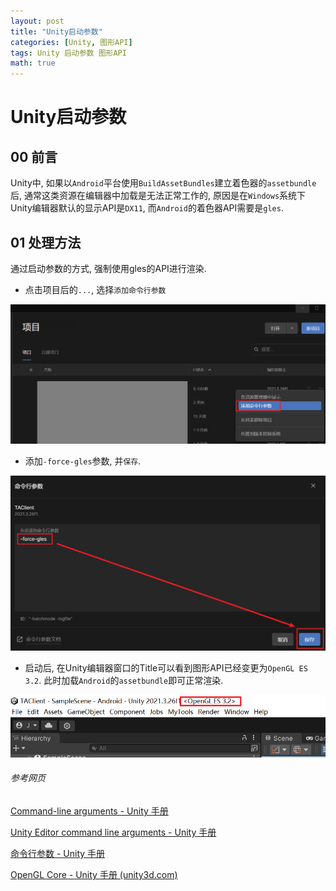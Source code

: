 ```yaml
---
layout: post
title: "Unity启动参数"
categories: [Unity, 图形API]
tags: Unity 启动参数 图形API
math: true
---
```


# Unity启动参数

## 00 前言

Unity中, 如果以```Android```平台使用```BuildAssetBundles```建立着色器的```assetbundle```后, 通常这类资源在编辑器中加载是无法正常工作的, 原因是在```Windows```系统下Unity编辑器默认的显示API是```DX11```, 而```Android```的着色器API需要是```gles```.

## 01 处理方法

通过启动参数的方式, 强制使用gles的API进行渲染. 

- 点击项目后的```...```, 选择```添加命令行参数```

![image-20231019154433199](/assets/image/image-20231019154433199.png)

- 添加```-force-gles```参数, 并```保存```.

![image-20231019154555040](/assets/image/image-20231019154555040.png)

- 启动后, 在Unity编辑器窗口的Title可以看到图形API已经变更为```OpenGL ES 3.2```. 此时加载```Android```的```assetbundle```即可正常渲染.

![image-20231019154643960](/assets/image/image-20231019154643960.png)

###### 参考网页

[Command-line arguments - Unity 手册](https://docs.unity.cn/cn/2023.2/Manual/CommandLineArguments.html)

[Unity Editor command line arguments - Unity 手册](https://docs.unity.cn/cn/2023.2/Manual/EditorCommandLineArguments.html)

[命令行参数 - Unity 手册](https://docs.unity.cn/cn/2019.4/Manual/CommandLineArguments.html)

[OpenGL Core - Unity 手册 (unity3d.com)](https://docs.unity3d.com/cn/2023.2/Manual/OpenGLCoreDetails.html)
